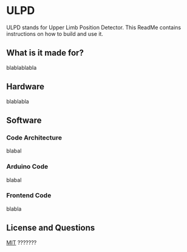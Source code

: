 # ULPD

ULPD stands for Upper Limb Position Detector. This ReadMe contains instructions on how to build and use it.

## What is it made for? 
blablablabla

## Hardware

blablabla

## Software
### Code Architecture
blabal
### Arduino Code

blabal
### Frontend Code
blabla

## License and Questions
[MIT](https://choosealicense.com/licenses/mit/) ???????